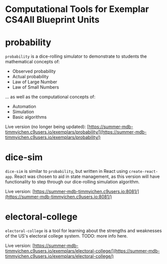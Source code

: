 Computational Tools for Exemplar CS4All Blueprint Units
=======================================================

# probability #

`probability` is a dice-rolling simulator to demonstrate to students the mathematical concepts of:
*   Observed probability
*   Actual probability
*   Law of Large Number
*   Law of Small Numbers

... as well as the computational concepts of:
*   Automation
*   Simulation
*   Basic algorithms

Live version (no longer being updated): [https://summer-mdb-timmyichen.c9users.io/exemplars/probability/](https://summer-mdb-timmyichen.c9users.io/exemplars/probability/)

# dice-sim #

`dice-sim` is similar to `probability`, but written in React using `create-react-app`.  React was chosen to aid in state management, as this version will have functionality to step through our dice-rolling simulation algorithm.

Live version: [https://summer-mdb-timmyichen.c9users.io:8081/](https://summer-mdb-timmyichen.c9users.io:8081/)

# electoral-college #

`electoral-college` is a tool for learning about the strengths and weaknesses of the US's electoral college system.  TODO: more info here.

Live version: [https://summer-mdb-timmyichen.c9users.io/exemplars/electoral-college/](https://summer-mdb-timmyichen.c9users.io/exemplars/electoral-college/)